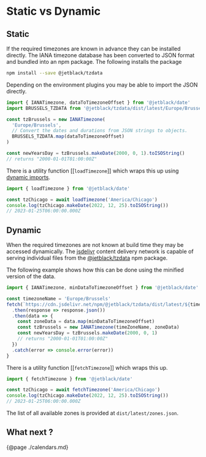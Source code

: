 # Static vs Dynamic

## Static

If the required timezones are known in advance they can be installed directly.
The IANA timezone database has been converted to JSON format and bundled into
an npm package. The following installs the package

```bash
npm install --save @jetblack/tzdata
```

Depending on the environment plugins you may be able to import the JSON directly.

```js
import { IANATimezone, dataToTimezoneOffset } from '@jetblack/date'
import BRUSSELS_TZDATA from '@jetblack/tzdata/dist/latest/Europe/Brussels.json'

const tzBrussels = new IANATimezone(
  'Europe/Brussels',
  // Convert the dates and durations from JSON strings to objects.
  BRUSSELS_TZDATA.map(dataToTimezoneOffset)
)

const newYearsDay = tzBrussels.makeDate(2000, 0, 1).toISOString()
// returns "2000-01-01T01:00:00Z"
```

There is a utility function [[`loadTimezone`]] which wraps this up using
[dynamic imports](https://developer.mozilla.org/en-US/docs/Web/JavaScript/Reference/Operators/import).

```js
import { loadTimezone } from '@jetblack/date'

const tzChicago = await loadTimezone('America/Chicago')
console.log(tzChicago.makeDate(2022, 12, 25).toISOString())
// 2023-01-25T06:00:00.000Z
```


## Dynamic

When the required timezones are not known at build time they may be accessed dynamically.
The [jsdelivr](https://www.jsdelivr.com/) content delivery network
is capable of serving individual files from the
[@jetblack/tzdata](https://www.npmjs.com/package/@jetblack/tzdata) npm package.

The following example shows how this can be done using the minified version
of the data.

```js
import { IANATimezone, minDataToTimezoneOffset } from '@jetblack/date'

const timezoneName = 'Europe/Brussels'
fetch(`https://cdn.jsdelivr.net/npm/@jetblack/tzdata/dist/latest/${timezoneName}.min.json`)
  .then(response => response.json())
  .then(data => {
    const zoneData = data.map(minDataToTimezoneOffset)
    const tzBrussels = new IANATimezone(timeZoneName, zoneData)
    const newYearsDay = tzBrussels.makeDate(2000, 0, 1)
    // returns "2000-01-01T01:00:00Z"
  })
  .catch(error => console.error(error))
}
```

There is a utility function [[`fetchTimezone`]] which wraps this up.

```js
import { fetchTimezone } from '@jetblack/date'

const tzChicago = await fetchTimezone('America/Chicago')
console.log(tzChicago.makeDate(2022, 12, 25).toISOString())
// 2023-01-25T06:00:00.000Z
```

The list of all available zones is provided at `dist/latest/zones.json`.


## What next ?

{@page ./calendars.md}
